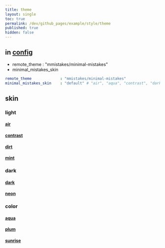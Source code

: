 ```yaml
---
title: theme
layout: single
toc: true
permalink: /dev/github_pages/example/style/theme
published: true
hidden: false
---
```




## in [config](/dev/github_pages#config)

- remote_theme : "mmistakes/minimal-mistakes"
- minimal_mistakes_skin

```yml
remote_theme             : "mmistakes/minimal-mistakes"
minimal_mistakes_skin    : "default" # "air", "aqua", "contrast", "dark", "dirt", "neon", "mint", "plum", "sunrise"
```



## skin

### light

#### [air](https://mmistakes.github.io/minimal-mistakes/docs/configuration/#air-skin-air)

#### [contrast](https://mmistakes.github.io/minimal-mistakes/docs/configuration/#contrast-skin-contrast)

#### [dirt](https://mmistakes.github.io/minimal-mistakes/docs/configuration/#dirt-skin-dirt)

#### [mint](https://mmistakes.github.io/minimal-mistakes/docs/configuration/#mint-skin-mint)

### dark

#### [dark](https://mmistakes.github.io/minimal-mistakes/docs/configuration/#dark-skin-dark)

#### [neon](https://mmistakes.github.io/minimal-mistakes/docs/configuration/#neon-skin-neon)

### color

#### [aqua](https://mmistakes.github.io/minimal-mistakes/docs/configuration/#aqua-skin-aqua)

#### [plum](https://mmistakes.github.io/minimal-mistakes/docs/configuration/#neon-skin-plum)

#### [sunrise](https://mmistakes.github.io/minimal-mistakes/docs/configuration/#sunrise-skin-sunrise)
